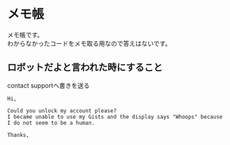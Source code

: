 # メモ帳
メモ帳です。  
わからなかったコードをメモ取る用なので答えはないです。

## ロボットだよと言われた時にすること
contact supportへ書きを送る
```
Hi,

Could you unlock my account please?
I became unable to use my Gists and the display says "Whoops" because I do not seem to be a human.

Thanks,
```
